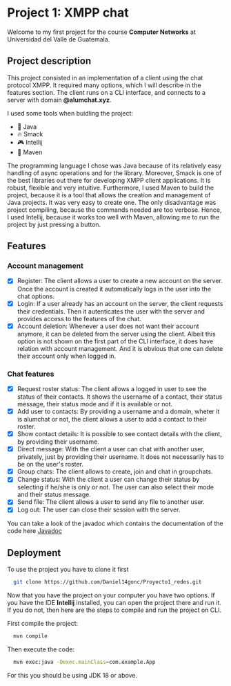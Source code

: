 
# Project 1: XMPP chat

Welcome to my first project for the course **Computer Networks** at Universidad del Valle de Guatemala.



## Project description

This project consisted in an implementation of a client using the chat protocol XMPP. It required many options, which I will describe in the features section. The client runs on a CLI interface, and connects to a server with domain **@alumchat.xyz**.

I used some tools when buidling the project:

* 🍵 Java
* 🔥 Smack
* 🎮 Intellij
* 🧠 Maven

The programming language I chose was Java because of its relatively easy handling of async operations and for the library. Moreover, Smack is one of the best libraries out there for developing XMPP client applications. It is robust, flexible and very intuitive. Furthermore, I used Maven to build the project, because it is a tool that allows the creation and management of Java projects. It was very easy to create one. The only disadvantage was project compiling, because the commands needed are too verbose. Hence, I used Intellij, because it works too well with Maven, allowing me to run the project by just pressing a button.

## Features

### Account management
- [X] Register: The client allows a user to create a new account on the server. Once the account is created it automatically logs in the user into the chat options.
- [X] Login: If a user already has an account on the server, the client requests their credentials. Then it autenticates the user with the server and provides access to the features of the chat.
- [X] Account deletion: Whenever a user does not want their account anymore, it can be deleted from the server using the client. Albeit this option is not shown on the first part of the CLI interface, it does have relation with account management. And it is obvious that one can delete their account only when logged in.

### Chat features
- [X] Request roster status: The client allows a logged in user to see the status of their contacts. It shows the username of a contact, their status message, their status mode and if it is available or not.
- [X] Add user to contacts: By providing a username and a domain, wheter it is alumchat or not, the client allows a user to add a contact to their roster.
- [X] Show contact details: It is possible to see contact details with the client, by providing their username.
- [X] Direct message: With the client a user can chat with another user, privately, just by providing their username. It does not necessarily has to be on the user's roster.
- [X] Group chats: The client allows to create, join and chat in groupchats.
- [X] Change status: With the client a user can change their status by selecting if he/she is only or not. The user can also select their mode and their status message.
- [X] Send file: The client allows a user to send any file to another user.
- [X] Log out: The user can close their session with the server.

You can take a look of the javadoc which contains the documentation of the code here
[Javadoc](./Javadoc/index.html)
## Deployment

To use the project you have to clone it first

```bash
  git clone https://github.com/Daniel14gonc/Proyecto1_redes.git
```

Now that you have the project on your computer you have two options. If you have the IDE **Intellij** installed, you can open the project there and run it. If you do not, then here are the steps to compile and run the project on CLI.

First compile the project:

```bash
  mvn compile
```

Then execute the code:

```bash
  mvn exec:java -Dexec.mainClass=com.example.App
```

For this you should be using JDK 18 or above.
